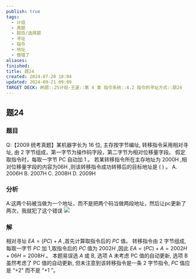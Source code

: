 ```yaml
---
publish: true
tags:
  - 计组
  - 真题
  - 题目/选择题
  - 寻址
  - 指令
  - 地址
  - 做错了
aliases: 
finished: 
title: 题24
created: 2024-07-20 18:04
updated: 2024-09-21 09:09
TARGET DECK: 刷题::25计组-王道::第 4 章 指令系统::4.2 指令的寻址方式::题24
---
```

## 题24
### 题目
Q:【2009 统考真题】某机器字长为 16 位, 主存按字节编址, 转移指令采用相对寻址, 由 2 字节组成，第一字节为操作码字段，第二字节为相对位移量字段。
假定取指令时，每取一字节 PC 自动加 1 。
若某转移指令所在主存地址为 ${2000}\mathrm{H}$ ,相对位移量字段的内容为${06}\mathrm{H}$ ,则该转移指令成功转移后的目标地址是 ( ) 。
A. ${2006}\mathrm{H}$ 
B. ${2007}\mathrm{H}$ 
C. ${2008}\mathrm{H}$ 
D. ${2009}\mathrm{H}$
### 分析
A:这两个码被当做为一个地址，而不是把两个码当做两段地址，然后让pc更新了两次，我就犯了这个错误
![](https://img.hwenyi.live/202409211708071.webp)
### 解
相对寻址 ${EA} = \left( {PC}\right)  + A$ ,首先计算取指令后的 ${PC}$ 值。
转移指令由 2 字节组成,每取一字节 ${PC}$ 加 1,取指令后的 ${PC}$ 值为 ${2002}H$ ,因此 ${EA} = \left( {PC}\right)  + A = {2002}H + {06}H = {2008}H$ 。
本题易误选 $A$ 或 B, 选项 A 未考虑 PC 值的自动更新, 选项 B 虽然考虑了 PC 值的自动更新, 但未注意到该转移指令是一条 2 字节指令, ${PC}$ 值应是 “+2” 而不是 “+1 ”。
<!--ID: 1727368450823-->


